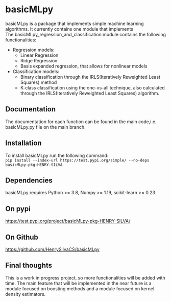 # basicMLpy <br />
basicMLpy is a package that implements simple machine learning algorithms. It currently contains one module that implements  <br />
The basicMLpy_regression_and_classification module contains the following functionalities:
* Regression models:<br />
  * Linear Regression <br />
  * Ridge Regression <br />
  * Basis expanded regression, that allows for nonlinear models<br />
* Classification models:<br />
  * Binary classification through the IRLS(Iteratively Reweighted Least Squares) method<br />
  * K-class classification using the one-vs-all technique, also calculated through the IRLS(Iteratively Reweighted Least Squares) algorithm. <br />
## Documentation <br />
The documentation for each function can be found in the main code,i.e. basicMLpy.py file on the main branch.<br />
## Installation <br />
To install basicMLpy run the following command: <br />
`pip install --index-url https://test.pypi.org/simple/ --no-deps basicMLpy-pkg-HENRY-SILVA` <br />
## Dependencies <br />
basicMLpy requires Python >= 3.8, Numpy >= 1.19, scikit-learn >= 0.23. <br />
## On pypi <br />
https://test.pypi.org/project/basicMLpy-pkg-HENRY-SILVA/<br />
## On Github <br />
https://github.com/HenrySilvaCS/basicMLpy
## Final thoughts <br />
This is a work in progress project, so more functionalities will be added with time. The main feature that will be implemented in the near future is a module focused on boosting methods and a module focused on kernel density estimators.
